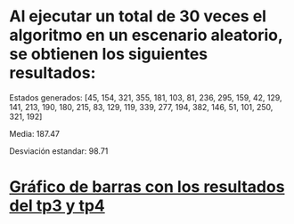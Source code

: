 # Al ejecutar un total de 30 veces el algoritmo en un escenario aleatorio, se obtienen los siguientes resultados:

Estados generados: [45, 154, 321, 355, 181, 103, 81, 236, 295, 159, 42, 129, 141, 213, 190, 180, 215, 83, 129, 119, 339, 277, 194, 382, 146, 51, 101, 250, 321, 192] 

Media:  187.47

Desviación estandar: 98.71

# [Gráfico de barras con los resultados del tp3 y tp4][0]

[0]: https://github.com/Nano-Nathan/ia-uncuyo-2021/blob/main/tp4-busquedas-informadas/results.png
